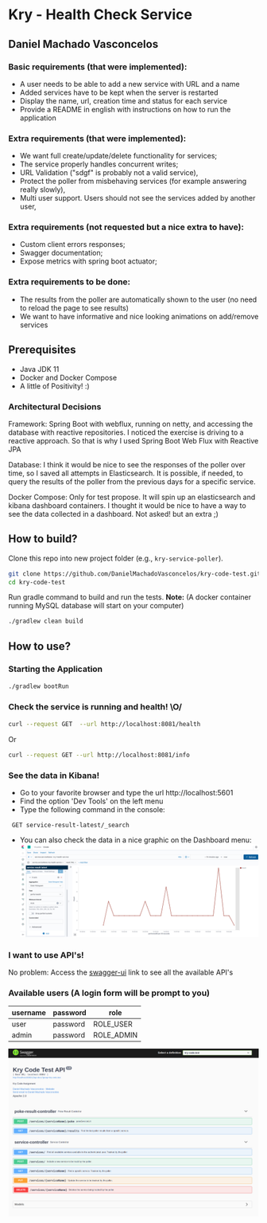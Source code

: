 # Kry - Health Check Service

## Daniel Machado Vasconcelos

### Basic requirements (that were implemented):

* A user needs to be able to add a new service with URL and a name
* Added services have to be kept when the server is restarted
* Display the name, url, creation time and status for each service
* Provide a README in english with instructions on how to run the application

### Extra requirements (that were implemented):

* We want full create/update/delete functionality for services;
* The service properly handles concurrent writes;
* URL Validation ("sdgf" is probably not a valid service),
* Protect the poller from misbehaving services (for example answering really slowly),
* Multi user support. Users should not see the services added by another user,

### Extra requirements (not requested but a nice extra to have):

* Custom client errors responses;
* Swagger documentation;
* Expose metrics with spring boot actuator;

### Extra requirements to be done:

* The results from the poller are automatically shown to the user (no need to reload the page to see results)
* We want to have informative and nice looking animations on add/remove services

Prerequisites
-------------

* Java JDK 11
* Docker and Docker Compose
* A little of Positivity! :)

### Architectural Decisions

Framework:
Spring Boot with webflux, running on netty, and accessing the database with reactive repositories. I noticed the
exercise is driving to a reactive approach. So that is why I used Spring Boot Web Flux with Reactive JPA

Database:
I think it would be nice to see the responses of the poller over time, so I saved all attempts in Elasticsearch. It is
possible, if needed, to query the results of the poller from the previous days for a specific service.

Docker Compose:
Only for test propose. It will spin up an elasticsearch and kibana dashboard containers. I thought it would be nice to
have a way to see the data collected in a dashboard. Not asked! but an extra ;)

## How to build?

Clone this repo into new project folder (e.g., `kry-service-poller`).

```bash
git clone https://github.com/DanielMachadoVasconcelos/kry-code-test.git
cd kry-code-test
```

Run gradle command to build and run the tests.
**Note:** (A docker container running MySQL database will start on your computer)

```bash
./gradlew clean build
```

## How to use?

### Starting the Application

```bash
./gradlew bootRun 
```

### Check the service is running and health!  \O/

```bash
curl --request GET  --url http://localhost:8081/health 
```

Or

```bash
curl --request GET --url http://localhost:8081/info 
```

### See the data in Kibana!

* Go to your favorite browser and type the url http://localhost:5601
* Find the option 'Dev Tools' on the left menu
* Type the following command in the console:

```
 GET service-result-latest/_search
```

* You can also check the data in a nice graphic on the Dashboard menu: 
![plot](./examples/kibana_dashboard.png "Title")


### I want to use API's!

No problem: Access the [swagger-ui](http://localhost:8080/swagger-ui/) link to see all the available API's

### Available users (A login form will be prompt to you)

|username|password|role|
|-----------|----------|-----------|
| user      | password | ROLE_USER
| admin     | password | ROLE_ADMIN

![plot](./examples/swagger_api.png)
